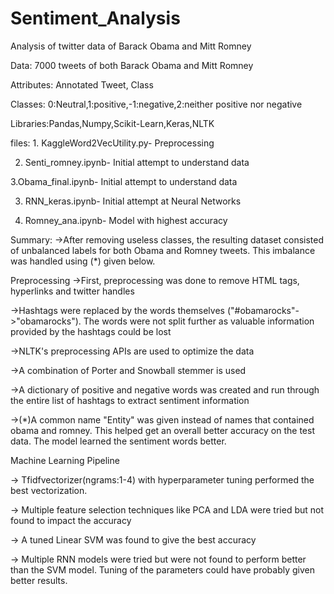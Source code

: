 # Sentiment_Analysis
Analysis of twitter data of Barack Obama and Mitt Romney

Data: 7000 tweets of both Barack Obama and Mitt Romney

Attributes: Annotated Tweet, Class

Classes: 0:Neutral,1:positive,-1:negative,2:neither positive nor negative

Libraries:Pandas,Numpy,Scikit-Learn,Keras,NLTK

files: 1. KaggleWord2VecUtility.py- Preprocessing

2. Senti_romney.ipynb- Initial attempt to understand data

3.Obama_final.ipynb- Initial attempt to understand data

3. RNN_keras.ipynb- Initial attempt at Neural Networks

4. Romney_ana.ipynb- Model with highest accuracy

Summary:
->After removing useless classes, the resulting dataset consisted of unbalanced labels for both Obama and Romney tweets. This imbalance was handled using (*) given below.

Preprocessing
->First, preprocessing was done to remove HTML tags, hyperlinks and twitter handles

->Hashtags were replaced by the words themselves ("#obamarocks"->"obamarocks"). The words were not split further as valuable information provided by the hashtags could be lost

->NLTK's preprocessing APIs are used to optimize the data

->A combination of Porter and Snowball stemmer is used

->A dictionary of positive and negative words was created and run through the entire list of hashtags to extract sentiment information

->(*)A common name "Entity" was given instead of names that contained obama and romney. This helped get an overall better accuracy on the test data. The model learned the sentiment words better.

Machine Learning Pipeline

-> Tfidfvectorizer(ngrams:1-4) with hyperparameter tuning performed the best vectorization.

-> Multiple feature selection techniques like PCA and LDA were tried but not found to impact the accuracy

-> A tuned Linear SVM was found to give the best accuracy

-> Multiple RNN models were tried but were not found to perform better than the SVM model. Tuning of the parameters could have probably given better results.

